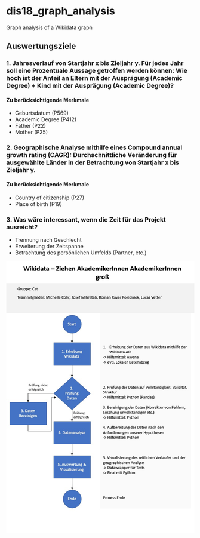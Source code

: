# dis18_graph_analysis
Graph analysis of a Wikidata graph

## Auswertungsziele

### 1. Jahresverlauf von Startjahr x bis Zieljahr y. Für jedes Jahr soll eine Prozentuale Aussage getroffen werden können: Wie hoch ist der Anteil an Eltern mit der Ausprägung (Academic Degree) + Kind mit der Ausprägung (Academic Degree)? 

#### Zu berücksichtigende Merkmale
* Geburtsdatum (P569)
* Academic Degree (P412)
* Father (P22)
* Mother (P25)

### 2. Geographische Analyse mithilfe eines Compound annual growth rating (CAGR): Durchschnittliche Veränderung für ausgewählte Länder in der Betrachtung von Startjahr x bis Zieljahr y.

#### Zu berücksichtigende Merkmale
* Country of citizenship (P27)
* Place of birth (P19)

### 3. Was wäre interessant, wenn die Zeit für das Projekt ausreicht?
* Trennung nach Geschlecht
* Erweiterung der Zeitspanne
* Betrachtung des persönlichen Umfelds (Partner, etc.)

![Flussdiagramm](./slides/slide2.jpeg)
